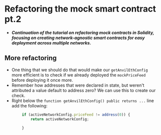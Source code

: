 # Refactoring the mock smart contract pt.2
- ***Continuation of the tutorial on refactoring mock contracts in Solidity, focusing on creating network-agnostic smart contracts for easy deployment across multiple networks.***

## More refactoring
- One thing that we should do that would make our `getAnvilEthConfig` more efficient is to check if we already deployed the `mockPriceFeed` before deploying it once more.
- Remember how addresses that were declared in state, but weren't attributed a value default to address zero? We can use this to create our check.
- Right below the `function getAnvilEthConfig() public returns ...` line add the following:
```javascript
        if (activeNetworkConfig.priceFeed != address(0)) {
            return activeNetworkConfig;

        }
```

